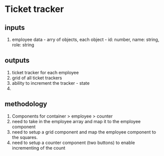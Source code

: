 # Ticket tracker

## inputs

1. employee data - arry of objects, each object - id: number, name: string, role: string

## outputs

1. ticket tracker for each employee
2. grid of all ticket trackers
3. ability to increment the tracker - state
4.

## methodology

1. Components for container > employee > counter
2. need to take in the employee array and map it to the employee component
3. need to setup a grid component and map the employee component to the squares.
4. need to setup a counter component (two buttons) to enable incrementing of the count
